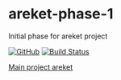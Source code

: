 # areket-phase-1
Initial phase for areket project

[![GitHub](https://img.shields.io/github/license/mashape/apistatus.svg)](https://github.com/BurhanH/areket-phase-1/blob/master/LICENSE)
[![Build Status](https://travis-ci.org/BurhanH/areket-phase-1.svg?branch=master)](https://travis-ci.org/BurhanH/areket-phase-1)

[Main project areket](https://github.com/BurhanH/areket "areket")
